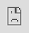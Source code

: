 ```yaml
---
layout: post
title: "CRAVITY가 최신 싱글 '마이 턴'의 'fix version' 댄스 연습 비디오에 출연합니다."
author: "undefined"
thumbnail: "https://www.allkpop.com/upload/2021/01/content/250901/thumb/1611583263_danisurst.jpg"
tags: 
---
```




<div class="video_wrapper" style="padding-top: 56.25%;">
    <iframe id="player" class="main_video" src="https://www.youtube.com/embed/IKG_5m9LpHs" width="100%" height="100%" frameborder="0" allowfullscreen="" style="display: block !important; position: absolute; top: 0px; left: 0px; width: 100%; height: 100%;"></iframe>
</div>


CRAVITY가 방금 또 다른 댄스 비디오를 떨어뜨렸습니다!

1월 25일, 스타쉽 엔터테인먼트 신인 그룹은 그들의 세 번째 미니 앨범 `Season 3 - Hidout:`의 타이틀 곡인 "My Turn"을 위한 `Fixed Version` 댄스 연습 비디오를 공개했다. Be Our Voice` 영상 속에는 멤버들이 소속사 연습실에서 싱글의 무대 안무를 에너지 넘치는 댄스 퍼포먼스를 펼치며 블랙과 오렌지 컬러의 코디된 스타일을 입고 있는 모습이 담겨 있다.

한편, CRAVITY는 이번 주 초 1theK를 위한 `suit dance` 버전의 노래를 발표했다.

위의 전체 비디오를 확인해 보세요!